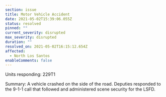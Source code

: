 ```yaml
---
section: issue
title: Motor Vehicle Accident
date: 2021-05-02T15:39:06.055Z
status: resolved
pinned: ""
current_severity: disrupted
max_severity: disrupted
duration: ""
resolved_on: 2021-05-02T16:15:12.654Z
affected:
  - North Los Santos
enableComments: false
---
```

Units responding: 229T1

Summary: A vehicle crashed on the side of the road. Deputies responded to the 9-1-1 call that followed and administered scene security for the LSFD.
